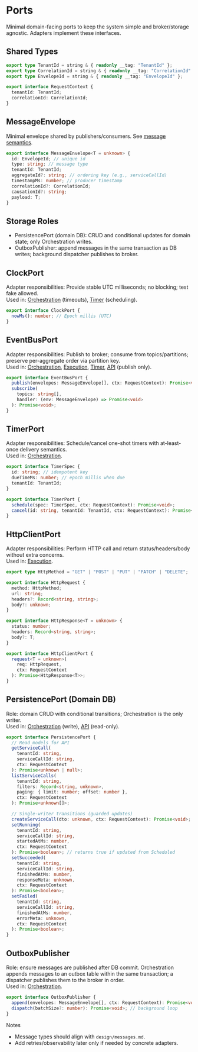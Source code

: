# Ports

Minimal domain-facing ports to keep the system simple and broker/storage agnostic. Adapters implement these interfaces.

## Shared Types

```ts
export type TenantId = string & { readonly __tag: "TenantId" };
export type CorrelationId = string & { readonly __tag: "CorrelationId" };
export type EnvelopeId = string & { readonly __tag: "EnvelopeId" };

export interface RequestContext {
  tenantId: TenantId;
  correlationId: CorrelationId;
}
```

## MessageEnvelope

Minimal envelope shared by publishers/consumers. See [message semantics](./messages.md#semantics).

```ts
export interface MessageEnvelope<T = unknown> {
  id: EnvelopeId; // unique id
  type: string; // message type
  tenantId: TenantId;
  aggregateId?: string; // ordering key (e.g., serviceCallId)
  timestampMs: number; // producer timestamp
  correlationId?: CorrelationId;
  causationId?: string;
  payload: T;
}
```

## Storage Roles

- PersistencePort (domain DB): CRUD and conditional updates for domain state; only Orchestration writes.
- OutboxPublisher: append messages in the same transaction as DB writes; background dispatcher publishes to broker.

## ClockPort

Adapter responsibilities: Provide stable UTC milliseconds; no blocking; test fake allowed.  
Used in: [Orchestration] (timeouts), [Timer] (scheduling).

```ts
export interface ClockPort {
  nowMs(): number; // Epoch millis (UTC)
}
```

## EventBusPort

Adapter responsibilities: Publish to broker; consume from topics/partitions; preserve per-aggregate order via partition key.  
Used in: [Orchestration], [Execution], [Timer], [API] (publish only).

```ts
export interface EventBusPort {
  publish(envelopes: MessageEnvelope[], ctx: RequestContext): Promise<void>;
  subscribe(
    topics: string[],
    handler: (env: MessageEnvelope) => Promise<void>
  ): Promise<void>;
}
```

## TimerPort

Adapter responsibilities: Schedule/cancel one-shot timers with at-least-once delivery semantics.  
Used in: [Orchestration].

```ts
export interface TimerSpec {
  id: string; // idempotent key
  dueTimeMs: number; // epoch millis when due
  tenantId: TenantId;
}

export interface TimerPort {
  schedule(spec: TimerSpec, ctx: RequestContext): Promise<void>;
  cancel(id: string, tenantId: TenantId, ctx: RequestContext): Promise<void>;
}
```

## HttpClientPort

Adapter responsibilities: Perform HTTP call and return status/headers/body without extra concerns.  
Used in: [Execution].

```ts
export type HttpMethod = "GET" | "POST" | "PUT" | "PATCH" | "DELETE";

export interface HttpRequest {
  method: HttpMethod;
  url: string;
  headers?: Record<string, string>;
  body?: unknown;
}

export interface HttpResponse<T = unknown> {
  status: number;
  headers: Record<string, string>;
  body?: T;
}

export interface HttpClientPort {
  request<T = unknown>(
    req: HttpRequest,
    ctx: RequestContext
  ): Promise<HttpResponse<T>>;
}
```

## PersistencePort (Domain DB)

Role: domain CRUD with conditional transitions; Orchestration is the only writer.  
Used in: [Orchestration] (write), [API] (read-only).

```ts
export interface PersistencePort {
  // Read models for API
  getServiceCall(
    tenantId: string,
    serviceCallId: string,
    ctx: RequestContext
  ): Promise<unknown | null>;
  listServiceCalls(
    tenantId: string,
    filters: Record<string, unknown>,
    paging: { limit: number; offset: number },
    ctx: RequestContext
  ): Promise<unknown[]>;

  // Single-writer transitions (guarded updates)
  createServiceCall(dto: unknown, ctx: RequestContext): Promise<void>;
  setRunning(
    tenantId: string,
    serviceCallId: string,
    startedAtMs: number,
    ctx: RequestContext
  ): Promise<boolean>; // returns true if updated from Scheduled
  setSucceeded(
    tenantId: string,
    serviceCallId: string,
    finishedAtMs: number,
    responseMeta: unknown,
    ctx: RequestContext
  ): Promise<boolean>;
  setFailed(
    tenantId: string,
    serviceCallId: string,
    finishedAtMs: number,
    errorMeta: unknown,
    ctx: RequestContext
  ): Promise<boolean>;
}
```

## OutboxPublisher

Role: ensure messages are published after DB commit. Orchestration appends messages to an outbox table within the same transaction; a dispatcher publishes them to the broker in order.  
Used in: [Orchestration].

```ts
export interface OutboxPublisher {
  append(envelopes: MessageEnvelope[], ctx: RequestContext): Promise<void>; // called within DB tx
  dispatch(batchSize?: number): Promise<void>; // background loop
}
```

Notes

- Message types should align with `design/messages.md`.
- Add retries/observability later only if needed by concrete adapters.

[Orchestration]: ./contexts/orchestration.md
[Timer]: ./contexts/timer.md
[Execution]: ./contexts/execution.md
[API]: ./contexts/api.md
